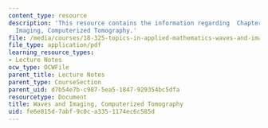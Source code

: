 ```yaml
---
content_type: resource
description: 'This resource contains the information regarding  Chapter 6: Waves and
  Imaging, Computerized Tomography.'
file: /media/courses/18-325-topics-in-applied-mathematics-waves-and-imaging-fall-2015/fe6e815d7abf9c0ca3351174ec6c585d_MIT18_325F15_Chapter6.pdf
file_type: application/pdf
learning_resource_types:
- Lecture Notes
ocw_type: OCWFile
parent_title: Lecture Notes
parent_type: CourseSection
parent_uid: d7b54e7b-c987-5ea5-1847-929354bc5dfa
resourcetype: Document
title: Waves and Imaging, Computerized Tomography
uid: fe6e815d-7abf-9c0c-a335-1174ec6c585d
---
```

